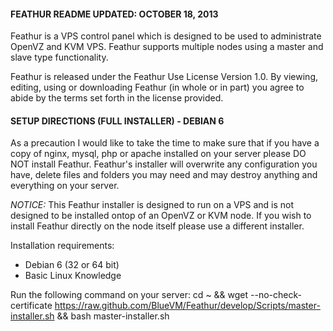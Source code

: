 #### FEATHUR README UPDATED: OCTOBER 18, 2013

Feathur is a VPS control panel which is
designed to be used to administrate OpenVZ
and KVM VPS. Feathur supports multiple nodes
using a master and slave type functionality.

Feathur is released under the Feathur Use
License Version 1.0. By viewing, editing,
using or downloading Feathur (in whole
or in part) you agree to abide by the terms
set forth in the license provided.

#### SETUP DIRECTIONS (FULL INSTALLER) - DEBIAN 6

As a precaution I would like to take the
time to make sure that if you have a copy
of nginx, mysql, php or apache installed
on your server please DO NOT install Feathur.
Feathur's installer will overwrite any
configuration you have, delete files and
folders you may need and may destroy
anything and everything on your server.

*NOTICE:* This Feathur installer is designed to
run on a VPS and is not designed to be installed
ontop of an OpenVZ or KVM node. If you wish to
install Feathur directly on the node itself
please use a different installer.

Installation requirements:
* Debian 6 (32 or 64 bit)
* Basic Linux Knowledge

Run the following command on your server:
    cd ~ && wget --no-check-certificate https://raw.github.com/BlueVM/Feathur/develop/Scripts/master-installer.sh && bash master-installer.sh